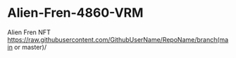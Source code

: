# Alien-Fren-4860-VRM
Alien Fren NFT
https://raw.githubusercontent.com/GithubUserName/RepoName/branch(main or master)/
